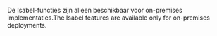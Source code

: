 <span data-ttu-id="efcfe-101">De Isabel-functies zijn alleen beschikbaar voor on-premises implementaties.</span><span class="sxs-lookup"><span data-stu-id="efcfe-101">The Isabel features are available only for on-premises deployments.</span></span>